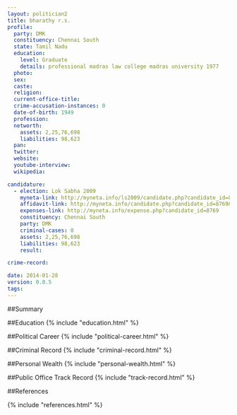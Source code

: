 ```yaml
---
layout: politician2
title: bharathy r.s.
profile: 
  party: DMK
  constituency: Chennai South
  state: Tamil Nadu
  education: 
    level: Graduate
    details: professional madras law college madras university 1977
  photo: 
  sex: 
  caste: 
  religion: 
  current-office-title: 
  crime-accusation-instances: 0
  date-of-birth: 1949
  profession: 
  networth: 
    assets: 2,25,76,698
    liabilities: 98,623
  pan: 
  twitter: 
  website: 
  youtube-interview: 
  wikipedia: 

candidature: 
  - election: Lok Sabha 2009
    myneta-link: http://myneta.info/ls2009/candidate.php?candidate_id=8769
    affidavit-link: http://myneta.info/candidate.php?candidate_id=8769&scan=original
    expenses-link: http://myneta.info/expense.php?candidate_id=8769
    constituency: Chennai South 
    party: DMK
    criminal-cases: 0
    assets: 2,25,76,698
    liabilities: 98,623
    result:  

crime-record: 

date: 2014-01-28
version: 0.0.5
tags: 
---
```

##Summary


##Education
{% include "education.html" %}


##Political Career
{% include "political-career.html" %}


##Criminal Record
{% include "criminal-record.html" %}


##Personal Wealth
{% include "personal-wealth.html" %}


##Public Office Track Record
{% include "track-record.html" %}


##References


{% include "references.html" %}